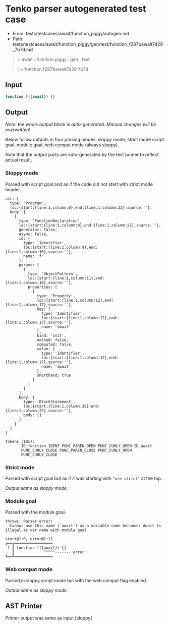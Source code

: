 # Tenko parser autogenerated test case

- From: tests/testcases/await/function_piggy/autogen.md
- Path: tests/testcases/await/function_piggy/gen/test/function_f287bawait7d29_7b7d.md

> :: await : function piggy : gen : test
>
> ::> function f287bawait7d29 7b7d

## Input


`````js
function f({await}) {}
`````

## Output

_Note: the whole output block is auto-generated. Manual changes will be overwritten!_

Below follow outputs in four parsing modes: sloppy mode, strict mode script goal, module goal, web compat mode (always sloppy).

Note that the output parts are auto-generated by the test runner to reflect actual result.

### Sloppy mode

Parsed with script goal and as if the code did not start with strict mode header.

`````
ast: {
  type: 'Program',
  loc:{start:{line:1,column:0},end:{line:1,column:22},source:''},
  body: [
    {
      type: 'FunctionDeclaration',
      loc:{start:{line:1,column:0},end:{line:1,column:22},source:''},
      generator: false,
      async: false,
      id: {
        type: 'Identifier',
        loc:{start:{line:1,column:9},end:{line:1,column:10},source:''},
        name: 'f'
      },
      params: [
        {
          type: 'ObjectPattern',
          loc:{start:{line:1,column:11},end:{line:1,column:18},source:''},
          properties: [
            {
              type: 'Property',
              loc:{start:{line:1,column:12},end:{line:1,column:17},source:''},
              key: {
                type: 'Identifier',
                loc:{start:{line:1,column:12},end:{line:1,column:17},source:''},
                name: 'await'
              },
              kind: 'init',
              method: false,
              computed: false,
              value: {
                type: 'Identifier',
                loc:{start:{line:1,column:12},end:{line:1,column:17},source:''},
                name: 'await'
              },
              shorthand: true
            }
          ]
        }
      ],
      body: {
        type: 'BlockStatement',
        loc:{start:{line:1,column:20},end:{line:1,column:22},source:''},
        body: []
      }
    }
  ]
}

tokens (10x):
       ID_function IDENT PUNC_PAREN_OPEN PUNC_CURLY_OPEN ID_await
       PUNC_CURLY_CLOSE PUNC_PAREN_CLOSE PUNC_CURLY_OPEN
       PUNC_CURLY_CLOSE
`````

### Strict mode

Parsed with script goal but as if it was starting with `"use strict"` at the top.

_Output same as sloppy mode._

### Module goal

Parsed with the module goal.

`````
throws: Parser error!
  Cannot use this name (`await`) as a variable name because: Await is illegal as var name with module goal

start@1:0, error@1:12
╔══╦═════════════════
 1 ║ function f({await}) {}
   ║             ^^^^^------- error
╚══╩═════════════════

`````


### Web compat mode

Parsed in sloppy script mode but with the web compat flag enabled.

_Output same as sloppy mode._

## AST Printer

Printer output was same as input [sloppy]
